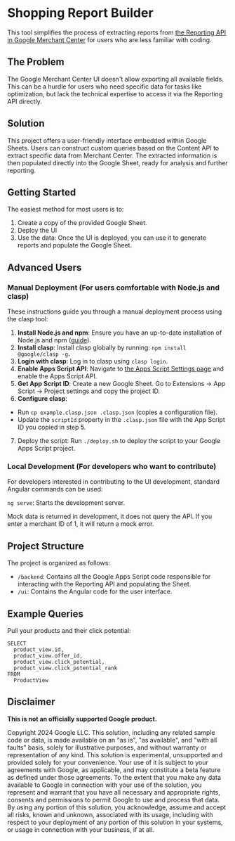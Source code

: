 # Shopping Report Builder

This tool simplifies the process of extracting reports from [the Reporting API
in Google Merchant Center](
    https://developers.google.com/shopping-content/guides/reports/overview) for
users who are less familiar with coding.


## The Problem
The Google Merchant Center UI doesn't allow exporting all available fields. This
can be a hurdle for users who need specific data for tasks like optimization,
but lack the technical expertise to access it via the Reporting API directly.

## Solution
This project offers a user-friendly interface embedded within Google Sheets.
Users can construct custom queries based on the Content API to extract specific
data from Merchant Center. The extracted information is then populated directly
into the Google Sheet, ready for analysis and further reporting.

## Getting Started
The easiest method for most users is to:

1. Create a copy of the provided Google Sheet.
2. Deploy the UI
3. Use the data: Once the UI is deployed, you can use it to generate reports and
   populate the Google Sheet.

## Advanced Users

### Manual Deployment (For users comfortable with Node.js and clasp)

These instructions guide you through a manual deployment process using the clasp
tool:

1. **Install Node.js and npm**: Ensure you have an up-to-date installation of
   Node.js and npm ([guide](
    https://docs.npmjs.com/downloading-and-installing-node-js-and-npm)).
2. **Install clasp**: Install clasp globally by running:
   `npm install @google/clasp -g.`
3. **Login with clasp**: Log in to clasp using `clasp login`.
4. **Enable Apps Script API**: Navigate to [the Apps Script Settings page](
   https://script.google.com/corp/home/usersettings) and enable the Apps Script
   API.
5. **Get App Script ID**: Create a new Google Sheet. Go to Extensions -> App
   Script -> Project settings and copy the project ID.
6. **Configure clasp**:
  - Run `cp example.clasp.json .clasp.json` (copies a configuration file).
  - Update the `scriptId` property in the `.clasp.json` file with the App Script
    ID you copied in step 5.
7. Deploy the script: Run `./deploy.sh` to deploy the script to your Google Apps
   Script project.


### Local Development (For developers who want to contribute)

For developers interested in contributing to the UI development, standard
Angular commands can be used:

`ng serve`: Starts the development server.

Mock data is returned in development, it does not query the API. If you enter a
merchant ID of 1, it will return a mock error.

## Project Structure
The project is organized as follows:

- `/backend`: Contains all the Google Apps Script code responsible for
  interacting with the Reporting API and populating the Sheet.
- `/ui`: Contains the Angular code for the user interface.

## Example Queries

Pull your products and their click potential:
```
SELECT
  product_view.id,
  product_view.offer_id,
  product_view.click_potential,
  product_view.click_potential_rank
FROM
  ProductView
```

## Disclaimer
__This is not an officially supported Google product.__

Copyright 2024 Google LLC. This solution, including any related sample code or
data, is made available on an "as is", "as available", and "with all faults"
basis, solely for illustrative purposes, and without warranty or representation
of any kind. This solution is experimental, unsupported and provided solely for
your convenience. Your use of it is subject to your agreements with Google, as
applicable, and may constitute a beta feature as defined under those agreements.
To the extent that you make any data available to Google in connection with your
use of the solution, you represent and warrant that you have all necessary and
appropriate rights, consents and permissions to permit Google to use and process
that data. By using any portion of this solution, you acknowledge, assume and
accept all risks, known and unknown, associated with its usage, including with
respect to your deployment of any portion of this solution in your systems, or
usage in connection with your business, if at all.
